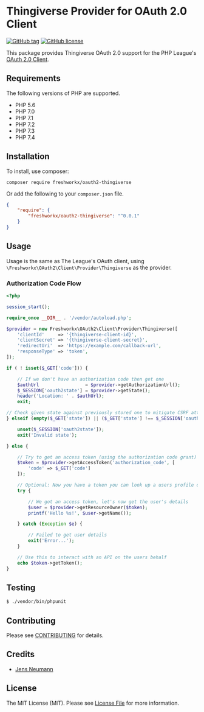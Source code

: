 # Thingiverse Provider for OAuth 2.0 Client
[![GitHub tag](https://img.shields.io/github/tag/freshworkx/oauth2-thingiverse.svg)](https://github.com/freshworkx/oauth2-thingiverse/blob/main/tags)
[![GitHub license](https://img.shields.io/github/license/freshworkx/oauth2-thingiverse.svg)](https://github.com/freshworkx/oauth2-thingiverse/blob/main/LICENSE)

This package provides Thingiverse OAuth 2.0 support for the PHP League's [OAuth 2.0 Client](https://github.com/thephpleague/oauth2-client).

## Requirements

The following versions of PHP are supported.

* PHP 5.6
* PHP 7.0
* PHP 7.1
* PHP 7.2
* PHP 7.3
* PHP 7.4

## Installation

To install, use composer:

```
composer require freshworkx/oauth2-thingiverse
```

Or add the following to your `composer.json` file.

```json
{
    "require": {
        "freshworkx/oauth2-thingiverse": "^0.0.1"
    }
}
```

## Usage

Usage is the same as The League's OAuth client, using `\Freshworkx\OAuth2\Client\Provider\Thingiverse` as the provider.

### Authorization Code Flow

```php
<?php

session_start();

require_once __DIR__ . '/vendor/autoload.php';

$provider = new Freshworkx\OAuth2\Client\Provider\Thingiverse([
    'clientId'     => '{thingiverse-client-id}',
    'clientSecret' => '{thingiverse-client-secret}',
    'redirectUri'  => 'https://example.com/callback-url',
    'responseType' => 'token',
]);

if ( ! isset($_GET['code'])) {

    // If we don't have an authorization code then get one
    $authUrl                 = $provider->getAuthorizationUrl();
    $_SESSION['oauth2state'] = $provider->getState();
    header('Location: ' . $authUrl);
    exit;

// Check given state against previously stored one to mitigate CSRF attack
} elseif (empty($_GET['state']) || ($_GET['state'] !== $_SESSION['oauth2state'])) {

    unset($_SESSION['oauth2state']);
    exit('Invalid state');

} else {

    // Try to get an access token (using the authorization code grant)
    $token = $provider->getAccessToken('authorization_code', [
        'code' => $_GET['code']
    ]);

    // Optional: Now you have a token you can look up a users profile data
    try {

        // We got an access token, let's now get the user's details
        $user = $provider->getResourceOwner($token);
        printf('Hello %s!', $user->getName());

    } catch (Exception $e) {

        // Failed to get user details
        exit('Error...');
    }

    // Use this to interact with an API on the users behalf
    echo $token->getToken();
}
```

## Testing

``` bash
$ ./vendor/bin/phpunit
```

## Contributing

Please see [CONTRIBUTING](https://github.com/freshworkx/oauth2-thingiverse/blob/master/CONTRIBUTING.md) for details.


## Credits

- [Jens Neumann](https://github.com/freshworkx)


## License

The MIT License (MIT). Please see [License File](https://github.com/freshworkx/oauth2-thingiverse/blob/master/LICENSE) for more information.

